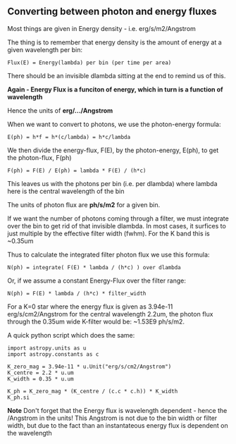 Converting between photon and energy fluxes
-------------------------------------------

Most things are given in Energy density - i.e. erg/s/m2/Angstrom

The thing is to remember that energy density is the amount of energy at a given wavelength per bin:

    Flux(E) = Energy(lambda) per bin (per time per area)
    
There should be an invisible dlambda sitting at the end to remind us of this. 

**Again - Energy Flux is a funciton of energy, which in turn is a function of wavelength**
    
Hence the units of **erg/.../Angstrom**

When we want to convert to photons, we use the photon-energy formula:

    E(ph) = h*f = h*(c/lambda) = h*c/lambda
    
We then divide the energy-flux, F(E), by the photon-energy, E(ph), to get the photon-flux, F(ph)

    F(ph) = F(E) / E(ph) = lambda * F(E) / (h*c)
    
This leaves us with the photons per bin (i.e. per dlambda) where lambda here is the central wavelength of the bin
    
The units of photon flux are **ph/s/m2** for a given bin.

If we want the number of photons coming through a filter, we must integrate over the bin to get rid of that invisible dlambda. In most cases, it surfices to just multiple by the effective filter width (fwhm). For the K band this is ~0.35um

Thus to calculate the integrated filter photon flux we use this formula:

    N(ph) = integrate( F(E) * lambda / (h*c) ) over dlambda
    
Or, if we assume a constant Energy-Flux over the filter range:
    
    N(ph) = F(E) * lambda / (h*c) * filter_width

For a K=0 star where the energy flux is given as 3.94e-11 erg/s/cm2/Angstrom for the central wavelength 2.2um, the photon flux through the 0.35um wide K-filter would be: ~1.53E9 ph/s/m2.

A quick python script which does the same:
    

    import astropy.units as u
    import astropy.constants as c

    K_zero_mag = 3.94e-11 * u.Unit("erg/s/cm2/Angstrom")
    K_centre = 2.2 * u.um
    K_width = 0.35 * u.um

    K_ph = K_zero_mag * (K_centre / (c.c * c.h)) * K_width
    K_ph.si
    
**Note** Don't forget that the Energy flux is wavelength dependent - hence the /Angstrom in the units! This Angstrom is not due to the bin width or filter width, but due to the fact than an instantateous energy flux is dependent on the wavelength